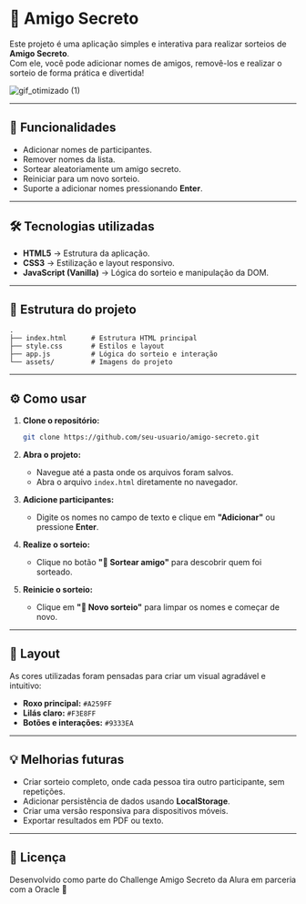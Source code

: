 
# 🎁 Amigo Secreto

Este projeto é uma aplicação simples e interativa para realizar sorteios de **Amigo Secreto**.  
Com ele, você pode adicionar nomes de amigos, removê-los e realizar o sorteio de forma prática e divertida!

![gif_otimizado (1)](https://github.com/user-attachments/assets/e57df577-4319-42d8-a6a6-670ab204f536)

---

## 🚀 Funcionalidades

- Adicionar nomes de participantes.
- Remover nomes da lista.
- Sortear aleatoriamente um amigo secreto.
- Reiniciar para um novo sorteio.
- Suporte a adicionar nomes pressionando **Enter**.

---

## 🛠️ Tecnologias utilizadas

- **HTML5** → Estrutura da aplicação.  
- **CSS3** → Estilização e layout responsivo.  
- **JavaScript (Vanilla)** → Lógica do sorteio e manipulação da DOM.  

---

## 📂 Estrutura do projeto

```
.
├── index.html      # Estrutura HTML principal
├── style.css       # Estilos e layout
├── app.js          # Lógica do sorteio e interação
└── assets/         # Imagens do projeto
```
---

## ⚙️ Como usar

1. **Clone o repositório:**
   ```bash
   git clone https://github.com/seu-usuario/amigo-secreto.git
   ```

2. **Abra o projeto:**
   - Navegue até a pasta onde os arquivos foram salvos.
   - Abra o arquivo `index.html` diretamente no navegador.

3. **Adicione participantes:**
   - Digite os nomes no campo de texto e clique em **"Adicionar"** ou pressione **Enter**.

4. **Realize o sorteio:**
   - Clique no botão **"🎲 Sortear amigo"** para descobrir quem foi sorteado.

5. **Reinicie o sorteio:**
   - Clique em **"🔄 Novo sorteio"** para limpar os nomes e começar de novo.

---

## 🎨 Layout

As cores utilizadas foram pensadas para criar um visual agradável e intuitivo:
- **Roxo principal:** `#A259FF`
- **Lilás claro:** `#F3E8FF`
- **Botões e interações:** `#9333EA`

---

## 💡 Melhorias futuras

- Criar sorteio completo, onde cada pessoa tira outro participante, sem repetições.
- Adicionar persistência de dados usando **LocalStorage**.
- Criar uma versão responsiva para dispositivos móveis.
- Exportar resultados em PDF ou texto.

---

## 📜 Licença

Desenvolvido como parte do Challenge Amigo Secreto da Alura em parceria com a Oracle 🚀
